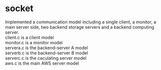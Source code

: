 # socket
Implemented a communication model including a single client, a monitor, a main server side, two backend storage servers and a backend computing server.
<br>
client.c is a client model<br>
monitor.c is a monitor model<br>
servera.c is the backend-server A model<br>
serverb.c is the backend-server B model<br>
serverc.c is the caculating server model<br>
aws.c is the main AWS server model<br>
